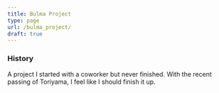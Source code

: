 ```yaml
---
title: Bulma Project
type: page
url: /bulma_project/
draft: true
---
```


### History
A project I started with a coworker but never finished. With the recent passing of Toriyama, I feel like I should finish it up.
